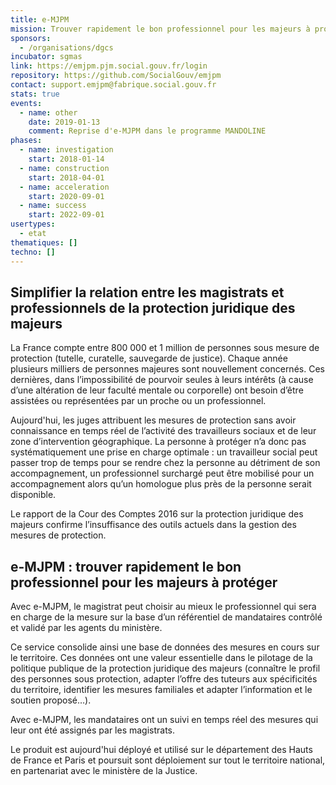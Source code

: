 ```yaml
---
title: e-MJPM
mission: Trouver rapidement le bon professionnel pour les majeurs à protéger
sponsors:
  - /organisations/dgcs
incubator: sgmas
link: https://emjpm.pjm.social.gouv.fr/login
repository: https://github.com/SocialGouv/emjpm
contact: support.emjpm@fabrique.social.gouv.fr
stats: true
events:
  - name: other
    date: 2019-01-13
    comment: Reprise d'e-MJPM dans le programme MANDOLINE
phases:
  - name: investigation
    start: 2018-01-14
  - name: construction
    start: 2018-04-01
  - name: acceleration
    start: 2020-09-01
  - name: success
    start: 2022-09-01
usertypes:
  - etat
thematiques: []
techno: []
---
```

## Simplifier la relation entre les magistrats et professionnels de la protection juridique des majeurs

La France compte entre 800 000 et 1 million de personnes sous mesure de protection (tutelle, curatelle, sauvegarde de justice). Chaque année plusieurs milliers de personnes majeures sont nouvellement concernés. Ces dernières, dans l’impossibilité de pourvoir seules à leurs intérêts (à cause d’une altération de leur faculté mentale ou corporelle) ont besoin d’être assistées ou représentées par un proche ou un professionnel.

Aujourd'hui, les juges attribuent les mesures de protection sans avoir connaissance en temps réel de l’activité des travailleurs sociaux et de leur zone d’intervention géographique. La personne à protéger n’a donc pas systématiquement une prise en charge optimale : un travailleur social peut passer trop de temps pour se rendre chez la personne au détriment de son accompagnement, un professionnel surchargé peut être mobilisé pour un accompagnement alors qu’un homologue plus près de la personne serait disponible.

Le rapport de la Cour des Comptes 2016 sur la protection juridique des majeurs confirme l’insuffisance des outils actuels dans la gestion des mesures de protection.

## e-MJPM : trouver rapidement le bon professionnel pour les majeurs à protéger

Avec e-MJPM, le magistrat peut choisir au mieux le professionnel qui sera en charge de la mesure sur la base d’un référentiel de mandataires contrôlé et validé par les agents du ministère.

Ce service consolide ainsi une base de données des mesures en cours sur le territoire. Ces données ont une valeur essentielle dans le pilotage de la politique publique de la protection juridique des majeurs (connaître le profil des personnes sous protection, adapter l’offre des tuteurs aux spécificités du territoire, identifier les mesures familiales et adapter l’information et le soutien proposé…).

Avec e-MJPM, les mandataires ont un suivi en temps réel des mesures qui leur ont été assignés par les magistrats.

Le produit est aujourd'hui déployé et utilisé sur le département des Hauts de France et Paris et poursuit sont déploiement sur tout le territoire national, en partenariat avec le ministère de la Justice.
